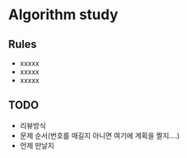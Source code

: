 # Algorithm study

## Rules
 - xxxxx
 - xxxxx
 - xxxxx

## TODO
 - 리뷰방식
 - 문제 순서(번호를 매길지 아니면 여기에 계획을 짤지....)
 - 언제 만날지
